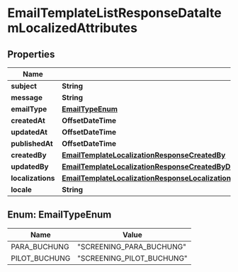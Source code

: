 

# EmailTemplateListResponseDataItemLocalizedAttributes


## Properties

| Name | Type | Description | Notes |
|------------ | ------------- | ------------- | -------------|
|**subject** | **String** |  |  [optional] |
|**message** | **String** |  |  [optional] |
|**emailType** | [**EmailTypeEnum**](#EmailTypeEnum) |  |  [optional] |
|**createdAt** | **OffsetDateTime** |  |  [optional] |
|**updatedAt** | **OffsetDateTime** |  |  [optional] |
|**publishedAt** | **OffsetDateTime** |  |  [optional] |
|**createdBy** | [**EmailTemplateLocalizationResponseCreatedBy**](EmailTemplateLocalizationResponseCreatedBy.md) |  |  [optional] |
|**updatedBy** | [**EmailTemplateLocalizationResponseCreatedByDataAttributesRolesDataInnerAttributesPermissionsDataInnerAttributesRole**](EmailTemplateLocalizationResponseCreatedByDataAttributesRolesDataInnerAttributesPermissionsDataInnerAttributesRole.md) |  |  [optional] |
|**localizations** | [**EmailTemplateLocalizationResponseLocalizations**](EmailTemplateLocalizationResponseLocalizations.md) |  |  [optional] |
|**locale** | **String** |  |  [optional] |



## Enum: EmailTypeEnum

| Name | Value |
|---- | -----|
| PARA_BUCHUNG | &quot;SCREENING_PARA_BUCHUNG&quot; |
| PILOT_BUCHUNG | &quot;SCREENING_PILOT_BUCHUNG&quot; |



